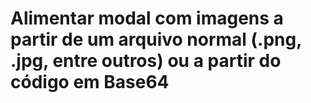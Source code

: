 # Alimentar modal com imagens a partir de um arquivo normal (.png, .jpg, entre outros) ou a partir do código em Base64

